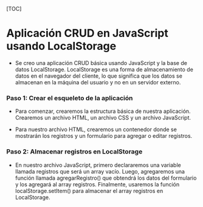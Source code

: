 [TOC]

# Aplicación CRUD en JavaScript usando LocalStorage

- Se creo una aplicación CRUD básica usando JavaScript y la base de datos LocalStorage. LocalStorage es una forma de almacenamiento de datos en el navegador del cliente, lo que significa que los datos se almacenan en la máquina del usuario y no en un servidor externo.



### Paso 1: Crear el esqueleto de la aplicación
- Para comenzar, crearemos la estructura básica de nuestra aplicación. Crearemos un archivo HTML, un archivo CSS y un archivo JavaScript.

- Para nuestro archivo HTML, crearemos un contenedor donde se mostrarán los registros y un formulario para agregar o editar registros.

### Paso 2: Almacenar registros en LocalStorage
- En nuestro archivo JavaScript, primero declararemos una variable llamada registros que será un array vacío. Luego, agregaremos una función llamada agregarRegistro() que obtendrá los datos del formulario y los agregará al array registros. Finalmente, usaremos la función localStorage.setItem() para almacenar el array registros en LocalStorage.


